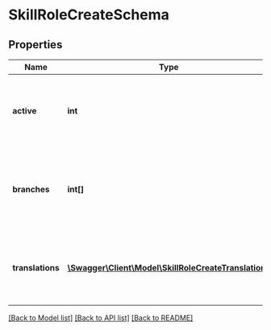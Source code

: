 # SkillRoleCreateSchema

## Properties
Name | Type | Description | Notes
------------ | ------------- | ------------- | -------------
**active** | **int** | If the created role should be active 1 &#x3D; active 0 &#x3D; inactive. Default - 1 | [optional] 
**branches** | **int[]** | List of branch ids(branches where the role will be included). Default - null | [optional] 
**translations** | [**\Swagger\Client\Model\SkillRoleCreateTranslations**](SkillRoleCreateTranslations.md) | Array of translations, the system default language translation is mandatory | 

[[Back to Model list]](../README.md#documentation-for-models) [[Back to API list]](../README.md#documentation-for-api-endpoints) [[Back to README]](../README.md)


